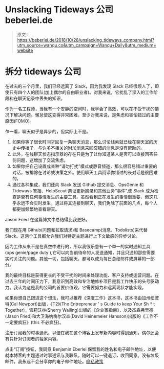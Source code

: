 # Unslacking Tideways 公司 beberlei.de

> 原文：<https://beberlei.de/2018/10/28/unslacking_tideways_company.html?utm_source=wanqu.co&utm_campaign=Wanqu+Daily&utm_medium=website>

# 拆分 tideways 公司

在过去的三个月里，我们已经远离了 Slack，因为我发现 Slack 已经很烦人了，即使只有四个人的团队(加上偶尔的自由职业者)。对我来说，它扰乱了深入的工作阶段和在聊天记录中丢失的知识。

作为一名工程师，当我有一个安静的空间时，我学会了高效，可以在不受干扰的情况下解决问题。懈怠使这变得非常困难，至少对我来说，是焦虑和害怕错过的主要原因(FOMO)。

乍一看，聊天似乎是异步的，但实际上不是。

1.  如果你等了很长时间才回复一条聊天消息，那么讨论线索就已经在聊天室的历史中传播了，与许多不相关的附加消息来回交错的消息是没有帮助的。
2.  此外，在线聊天状态指示器的存在只是为了让你知道某人是否可以直接回答任何问题，这增加了交流焦虑。
3.  如果你把自己设置成某种“请勿打扰”模式或静音频道，那么很容易错过重要的对话，被排除在讨论或决策之外。使用聊天工具阅读你错过的长对话是很困难的。
4.  通过各种集成，我们还向 Slack 发送 Github 提交消息、OpsGenie 和 Tideways 警报、HelpScout 票证更新摘录和其他业务“事件”,使 Slack 成为检查是否有任何事情发生的主要工具。虽然看到正在发生的事情很重要，但这几乎永远不会实时发生，通过将其连接到聊天，我们免除了前面的几点，每个人都更加频繁地查看聊天。

Jason Fried 在这篇博文中总结得比我更好。

我们现在用 Github(问题和拉取请求)和 Basecamp(消息、Todolists)来代替 Slack。这两个工具都允许我们对特定主题进行上下文敏感的异步讨论。

因为工作从来不是在真空中进行的，所以我很乐意有一个单一的实时通知工具(ops genie/page duty ),它可以向当前待命的人发送通知，并且只通知那些需要实时关注的问题。其他一切，包括聊天，都可以成为每日总结邮件或屏幕的一部分。

我的最终目标是获得更长的不受干扰的时间来处理功能、客户支持或运营问题。在过去三年的时间压力下，我意识到高效和专注地修补项目是我工作快乐的头号驱动力。我认为这是我的公司的首要价值观，它需要努力和远离现状才能实现。

如果你想自己跟进这个想法，我可以推荐《深度工作》这本书，这本书由加州纽波特(Cal Newport)出版，《T2》(The Entrepreneur ' s Guide to keep Your Sh * t Together)，雪莉沃林(Sherry Walling)出版的《企业家指南》，以及杰森弗里德(Jason Fried)和大卫海纳梅尔汉森(David Heinemeier Hansson)出版的《工作不一定要疯狂》(this 不必疯狂)。

注册订阅我的时事通讯，以便在我在这个博客上发布新内容时得到通知，偶尔还会有只针对订阅者的独家内容。

点击“订阅”按钮，我同意 Benjamin Eberlei 保留我的姓名和电子邮件地址，以便就本博客的主题通过时事通讯与我联系。随时可以一键退订，收回同意。没有垃圾邮件。我永远不会分享你的电子邮件地址。[隐私政策](https://beberlei.de/pages/imprint.html)